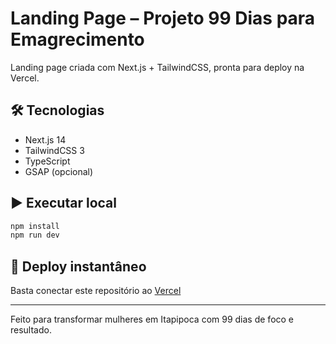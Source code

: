 # Landing Page – Projeto 99 Dias para Emagrecimento

Landing page criada com Next.js + TailwindCSS, pronta para deploy na Vercel.

## 🛠 Tecnologias
- Next.js 14
- TailwindCSS 3
- TypeScript
- GSAP (opcional)

## ▶️ Executar local

```bash
npm install
npm run dev
```

## 🚀 Deploy instantâneo

Basta conectar este repositório ao [Vercel](https://vercel.com/import/git)

---
Feito para transformar mulheres em Itapipoca com 99 dias de foco e resultado.